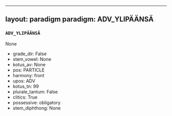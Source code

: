 
---
layout: paradigm
paradigm: ADV_YLIPÄÄNSÄ
---
### ` ADV_YLIPÄÄNSÄ `

None
* grade_dir: False
* stem_vowel: None
* kotus_av: None
* pos: PARTICLE
* harmony: front
* upos: ADV
* kotus_tn: 99
* plurale_tantum: False
* clitics: True
* possessive: obligatory
* stem_diphthong: None
